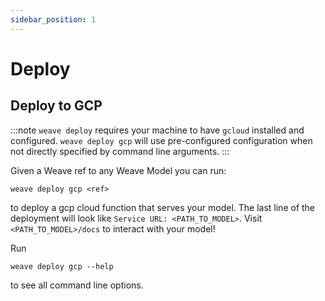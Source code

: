 ```yaml
---
sidebar_position: 1
---
```


# Deploy

## Deploy to GCP

:::note
`weave deploy` requires your machine to have `gcloud` installed and configured. `weave deploy gcp` will use pre-configured configuration when not directly specified by command line arguments.
:::

Given a Weave ref to any Weave Model you can run:

```
weave deploy gcp <ref>
```

to deploy a gcp cloud function that serves your model. The last line of the deployment will look like `Service URL: <PATH_TO_MODEL>`. Visit `<PATH_TO_MODEL>/docs` to interact with your model!

Run

```
weave deploy gcp --help
```

to see all command line options.
